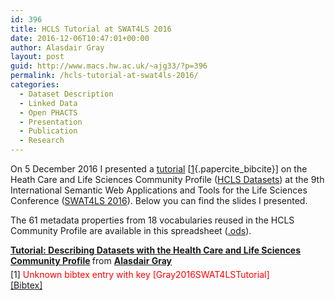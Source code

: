 ```yaml
---
id: 396
title: HCLS Tutorial at SWAT4LS 2016
date: 2016-12-06T10:47:01+00:00
author: Alasdair Gray
layout: post
guid: http://www.macs.hw.ac.uk/~ajg33/?p=396
permalink: /hcls-tutorial-at-swat4ls-2016/
categories:
  - Dataset Description
  - Linked Data
  - Open PHACTS
  - Presentation
  - Publication
  - Research
---
```

On 5 December 2016 I presented a [tutorial](http://www.swat4ls.org/workshops/amsterdam2016/tutorials/t2/) [[1](#paperkey_18){.papercite_bibcite}] on the Heath Care and Life Sciences Community Profile ([HCLS Datasets](https://www.w3.org/TR/hcls-dataset/)) at the 9th International Semantic Web Applications and Tools for the Life Sciences Conference ([SWAT4LS 2016](http://www.swat4ls.org/workshops/amsterdam2016/)). Below you can find the slides I presented.

The 61 metadata properties from 18 vocabularies reused in the HCLS Community Profile are available in this spreadsheet ([.ods](http://www.macs.hw.ac.uk/~ajg33/wp-content/uploads/2016/12/hclsMetadataPropertiesTable.ods)).



<div style="margin-bottom: 5px;">
  <strong> <a title="Tutorial: Describing Datasets with the Health Care and Life Sciences Community Profile" href="//www.slideshare.net/alasdair_gray/tutorial-describing-datasets-with-the-health-care-and-life-sciences-community-profile" target="_blank">Tutorial: Describing Datasets with the Health Care and Life Sciences Community Profile</a> </strong> from <strong><a href="//www.slideshare.net/alasdair_gray" target="_blank">Alasdair Gray</a></strong>
</div>

<div id="paperkey_18" class="papercite_entry">
  [1] <span style='color:red'>Unknown bibtex entry with key [Gray2016SWAT4LSTutorial]</span><br /> <a href="javascript:void(0)" id="papercite_18" class="papercite_toggle">[Bibtex]</a>
</div>

<div class="papercite_bibtex" id="papercite_18_block">
  <pre><code class="tex bibtex"></code></pre>
</div>